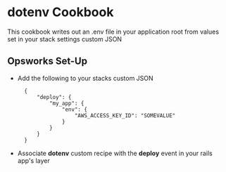 dotenv Cookbook
===============

This cookbook writes out an .env file in your application root from values
set in your stack settings custom JSON

Opsworks Set-Up
---------------

* Add the following to your stacks custom JSON

	    {
        	"deploy": {
            	"my_app": {
                	"env": {
                    	"AWS_ACCESS_KEY_ID": "SOMEVALUE" 
                	}
            	}
        	}
    	}
    
* Associate **dotenv** custom recipe with the **deploy** event in your rails app's layer
